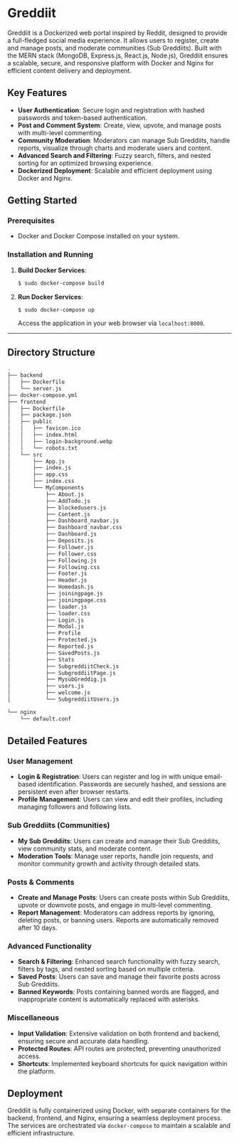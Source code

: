 # Greddiit

Greddiit is a Dockerized web portal inspired by Reddit, designed to provide a full-fledged social media experience. It allows users to register, create and manage posts, and moderate communities (Sub Greddiits). Built with the MERN stack (MongoDB, Express.js, React.js, Node.js), Greddiit ensures a scalable, secure, and responsive platform with Docker and Nginx for efficient content delivery and deployment.

## Key Features

- **User Authentication**: Secure login and registration with hashed passwords and token-based authentication.
- **Post and Comment System**: Create, view, upvote, and manage posts with multi-level commenting.
- **Community Moderation**: Moderators can manage Sub Greddiits, handle reports, visualize through charts and moderate users and content.
- **Advanced Search and Filtering**: Fuzzy search, filters, and nested sorting for an optimized browsing experience.
- **Dockerized Deployment**: Scalable and efficient deployment using Docker and Nginx.

## Getting Started

### Prerequisites

- Docker and Docker Compose installed on your system.

### Installation and Running

1. **Build Docker Services**:
    ```bash
    $ sudo docker-compose build
    ```

2. **Run Docker Services**:
    ```bash
    $ sudo docker-compose up
    ```
    Access the application in your web browser via `localhost:8000`.

---

## Directory Structure

```bash
.
├── backend
│   ├── Dockerfile
│   └── server.js
├── docker-compose.yml
├── frontend
│   ├── Dockerfile
│   ├── package.json
│   ├── public
│   │   ├── favicon.ico
│   │   ├── index.html
│   │   ├── login-background.webp
│   │   └── robots.txt
│   └── src
│       ├── App.js
│       ├── index.js
│       ├── app.css   
│       ├── index.css
│       └── MyComponents
│           ├── About.js
│           ├── AddTodo.js
│           ├── blockedusers.js
│           ├── Content.js
│           ├── Dashboard_navbar.js
│           ├── Dashboard_navbar.css
│           ├── Dashboard.js
│           ├── Deposits.js
│           ├── Follower.js
│           ├── Follower.css
│           ├── Following.js
│           ├── Following.css
│           ├── Footer.js
│           ├── Header.js
│           ├── Homedash.js
│           ├── joiningpage.js
│           ├── joiningpage.css
│           ├── loader.js
│           ├── loader.css
│           ├── Login.js
│           ├── Modal.js
│           ├── Profile
│           ├── Protected.js
│           ├── Reported.js
│           ├── SavedPosts.js
│           ├── Stats
│           ├── SubgreddiitCheck.js
│           ├── SubgreddiitPage.js
│           ├── MysubGreddig.js
│           ├── users.js
│           ├── welcome.js
│           └── SubgreddiitUsers.js

└── nginx
    └── default.conf
```

## Detailed Features

### User Management

- **Login & Registration**: Users can register and log in with unique email-based identification. Passwords are securely hashed, and sessions are persistent even after browser restarts.
- **Profile Management**: Users can view and edit their profiles, including managing followers and following lists.

### Sub Greddiits (Communities)

- **My Sub Greddiits**: Users can create and manage their Sub Greddiits, view community stats, and moderate content.
- **Moderation Tools**: Manage user reports, handle join requests, and monitor community growth and activity through detailed stats.

### Posts & Comments

- **Create and Manage Posts**: Users can create posts within Sub Greddiits, upvote or downvote posts, and engage in multi-level commenting.
- **Report Management**: Moderators can address reports by ignoring, deleting posts, or banning users. Reports are automatically removed after 10 days.

### Advanced Functionality

- **Search & Filtering**: Enhanced search functionality with fuzzy search, filters by tags, and nested sorting based on multiple criteria.
- **Saved Posts**: Users can save and manage their favorite posts across Sub Greddiits.
- **Banned Keywords**: Posts containing banned words are flagged, and inappropriate content is automatically replaced with asterisks.

### Miscellaneous

- **Input Validation**: Extensive validation on both frontend and backend, ensuring secure and accurate data handling.
- **Protected Routes**: API routes are protected, preventing unauthorized access.
- **Shortcuts**: Implemented keyboard shortcuts for quick navigation within the platform.

## Deployment

Greddiit is fully containerized using Docker, with separate containers for the backend, frontend, and Nginx, ensuring a seamless deployment process. The services are orchestrated via `docker-compose` to maintain a scalable and efficient infrastructure.
